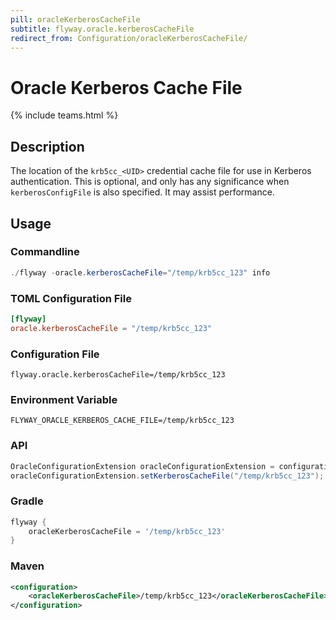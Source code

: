 ```yaml
---
pill: oracleKerberosCacheFile
subtitle: flyway.oracle.kerberosCacheFile
redirect_from: Configuration/oracleKerberosCacheFile/
---
```


# Oracle Kerberos Cache File
{% include teams.html %}

## Description
The location of the `krb5cc_<UID>` credential cache file for use in Kerberos authentication. This is optional,
and only has any significance when `kerberosConfigFile` is also specified. It may assist performance.

## Usage

### Commandline
```powershell
./flyway -oracle.kerberosCacheFile="/temp/krb5cc_123" info
```

### TOML Configuration File
```toml
[flyway]
oracle.kerberosCacheFile = "/temp/krb5cc_123"
```

### Configuration File
```properties
flyway.oracle.kerberosCacheFile=/temp/krb5cc_123
```

### Environment Variable
```properties
FLYWAY_ORACLE_KERBEROS_CACHE_FILE=/temp/krb5cc_123
```

### API
```java
OracleConfigurationExtension oracleConfigurationExtension = configuration.getPluginRegister().getPlugin(OracleConfigurationExtension.class);
oracleConfigurationExtension.setKerberosCacheFile("/temp/krb5cc_123");
```

### Gradle
```groovy
flyway {
    oracleKerberosCacheFile = '/temp/krb5cc_123'
}
```

### Maven
```xml
<configuration>
    <oracleKerberosCacheFile>/temp/krb5cc_123</oracleKerberosCacheFile>
</configuration>
```
